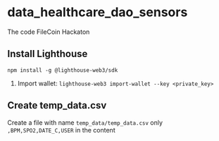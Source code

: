 # data_healthcare_dao_sensors
The code FileCoin Hackaton

## Install Lighthouse
`npm install -g @lighthouse-web3/sdk`

1. Import wallet: `lighthouse-web3 import-wallet --key <private_key>`

## Create temp_data.csv

Create a file with name `temp_data/temp_data.csv` only `,BPM,SPO2,DATE_C,USER` in the content